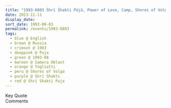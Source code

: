 ```yaml
---
title: "1993-0803 Śhrī Śhakti Pūjā, Power of Love, Camp, Shores of Volga, Togliatti, Samara Oblast, Russia"
date: 2023-11-11
display_date: 
sort_date: 1993-08-03
permalink: /events/1993-0803
tags:
  - blue @ English
  - brown @ Russia
  - crimson @ 1993
  - deeppink @ Puja
  - green @ 1993-08
  - maroon @ Samara Oblast
  - orange @ Togliatti
  - peru @ Shores of Volga
  - purple @ Shri Shakti
  - red @ Shri Shakti Puja 
---
```


<wave-list>
  <list-title color="green" width="75">Key Quote</list-title>
  <list-item color="BlanchedAlmond"  width="200"></list-item>
  <list-item color="Lavender"></list-item>
  <list-item color="BlanchedAlmond"></list-item>
</wave-list>

<br>

<wave-list>
  <list-title color="green" width="75">Comments</list-title>
  <list-item color="BlanchedAlmond"  width="200"></list-item>
  <list-item color="Lavender"></list-item>
  <list-item color="BlanchedAlmond"></list-item>
</wave-list>